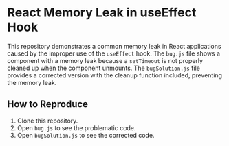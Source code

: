 # React Memory Leak in useEffect Hook

This repository demonstrates a common memory leak in React applications caused by the improper use of the `useEffect` hook.  The `bug.js` file shows a component with a memory leak because a `setTimeout` is not properly cleaned up when the component unmounts.  The `bugSolution.js` file provides a corrected version with the cleanup function included, preventing the memory leak.

## How to Reproduce

1. Clone this repository.
2. Open `bug.js` to see the problematic code.
3. Open `bugSolution.js` to see the corrected code.
